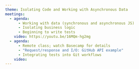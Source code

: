 ```yaml
---
theme: Isolating Code and Working with Asynchronous Data
meetings:
  - agenda:
      - Working with data (synchronous and asynchronous JS)
      - Isolating business logic
      - Beginning to write tests
    video: https://youtu.be/16MQm-hg2mg
  - agenda:
      - Remote class; watch Basecamp for details
      - "Request/response and I/O: GitHub API example"
      - Integrating tests into Git workflows
    video:
---
```

